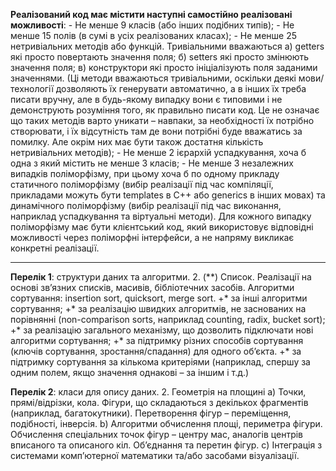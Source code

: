 **Реалізований код має містити наступні самостійно реалізовані можливості**:
	- Не менше 9 класів (або інших подібних типів);
	- Не менше 15 полів (в сумі в усіх реалізованих класах);
	- Не менше 25 нетривіальних методів або функцій. Тривіальними вважаються а) getters які просто повертають значення поля; б) setters які просто змінюють значення поля; в) конструктори які просто ініціалізують поля заданими значеннями. (Ці методи вважаються тривіальними, оскільки деякі мови/технології дозволяють їх генерувати автоматично, а в інших їх треба писати вручну, але в будь-якому випадку вони є типовими і не демонструють розуміння того, як правильно писати код. Це не означає що таких методів варто уникати – навпаки, за необхідності їх потрібно створювати, і їх відсутність там де вони потрібні буде вважатись за помилку. Але окрім них має бути також достатня кількість нетривіальних методів);
	- Не менше 2 ієрархій успадкування, хоча б одна з який містить не менше 3 класів;
	- Не менше 3 незалежних випадків поліморфізму, при цьому хоча б по одному прикладу статичного поліморфізму (вибір реалізації під час компіляції, прикладами можуть бути templates в C++ або generics в інших мовах) та динамічного поліморфізму (вибір реалізації під час виконання, наприклад успадкування та віртуальні методи). Для кожного випадку поліморфізму має бути клієнтський код, який використовує відповідні можливості через поліморфні інтерфейси, а не напряму викликає конкретні реалізації.

---

**Перелік 1**: структури даних та алгоритми.
	2. (**) Список. Реалізації на основі зв’язних списків, масивів, бібліотечних засобів. Алгоритми сортування: insertion sort, quicksort, merge sort. 
		+* за інші алгоритми сортування; 
		+* за реалізацію швидких алгоритмів, не заснованих на порівнянні (non-comparison sorts, наприклад counting, radix, bucket sort); 
		+* за реалізацію загального механізму, що дозволить підключати нові алгоритми сортування;
		+* за підтримку різних способів сортування (ключів сортування, зростання/спадання)  для одного об’єкта.
		+* за підтримку сортування за кількома критеріями (наприклад, спершу за одним полем, якщо значення однакові – за іншим і т.д.)

**Перелік 2**: класи для опису даних.
	2. Геометрія на площині 
		a) Точки, прямі/відрізки, кола. Фігури, що складаються з декількох фрагментів (наприклад, багатокутники). Перетворення фігур – переміщення, подібності, інверсія.
		b) Алгоритми обчислення площі, периметра фігури. Обчислення спеціальних точок фігур – центру мас, аналогів центрів вписаного та описаного кіл. Об’єднання та перетин фігур.
		c) Інтеграція з системами комп’ютерної математики та/або засобами візуалізації.
